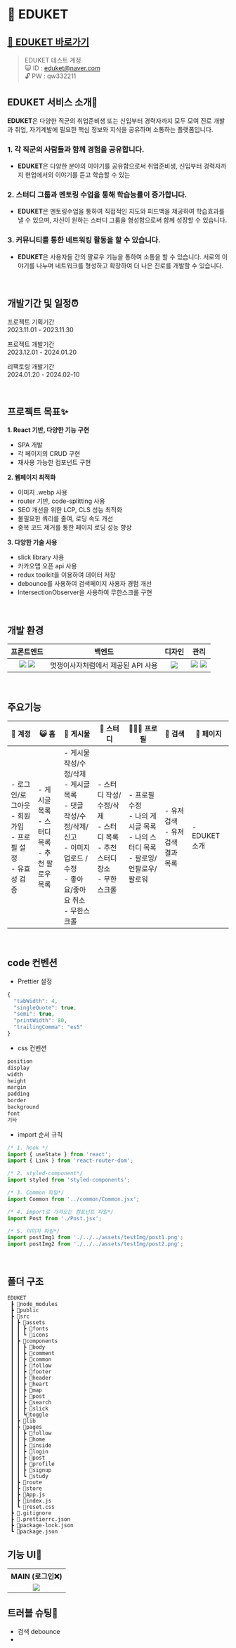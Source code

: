 # <span id="top">🏫 EDUKET</span>

## [🔗 EDUKET 바로가기](https://gyuuul.github.io/eduket/)

> EDUKET 테스트 계정 <br/>
> 😺 ID : eduket@naver.com<br/>
> 🔓 PW : qw332211<br/>

## EDUKET 서비스 소개💭 
**EDUKET**은 다양한 직군의 취업준비생 또는 신입부터 경력자까지 모두 모여 진로 개발과 취업, 자기계발에 필요한 핵심 정보와 지식을 공유하며 소통하는 플랫폼입니다.
<br/>

### 1. 각 직군의 사람들과 함께 경험을 공유합니다.
- **EDUKET**은 다양한 분야의 이야기를 공유함으로써 취업준비생, 신입부터 경력자까지 현업에서의 이야기를 듣고 학습할 수 있는 

### 2. 스터디 그룹과 멘토링 수업을 통해 학습능률이 증가합니다.
- **EDUKET**은 멘토링수업을 통하여 직접적인 지도와 피드백을 제공하여 학습효과를 낼 수 있으며, 자신이 원하는 스터디 그룹을 형성함으로써 함께 성장할 수 있습니다.

### 3. 커뮤니티를 통한 네트워킹 활동을 할 수 있습니다.
- **EDUKET**은 사용자들 간의 팔로우 기능을 통하여 소통을 할 수 있습니다. 서로의 이야기를 나누며 네트워크를 형성하고 확장하여 더 나은 진로를 개발할 수 있습니다.

<br/>

## 개발기간 및 일정⏰
프로젝트 기획기간 <br />
2023.11.01 - 2023.11.30

프로젝트 개발기간 <br />
2023.12.01 - 2024.01.20

리팩토링 개발기간 <br />
2024.01.20 - 2024.02-10

<br/>

## 프로젝트 목표✨
**1. React 기반, 다양한 기능 구현**
- SPA 개발
- 각 페이지의 CRUD 구현
- 재사용 가능한 컴포넌트 구현

**2. 웹페이지 최적화**
- 이미지 .webp 사용
- router 기반, code-splitting 사용
- SEO 개선을 위한 LCP, CLS 성능 최적화
- 불필요한 쿼리를 줄여, 로딩 속도 개선
- 중복 코드 제거를 통한 페이지 로딩 성능 향상

**3. 다양한 기술 사용**
- slick library 사용
- 카카오맵 오픈 api 사용
- redux toolkit을 이용하여 데이터 저장
- debounce를 사용하여 검색페이지 사용자 경험 개선
- IntersectionObserver을 사용하여 무한스크롤 구현

<br/>

## 개발 환경 
| 프론트엔드 | 백엔드 | 디자인 | 관리 |
| :---: | :---: | :---: | :---: | 
| <img src="https://img.shields.io/badge/react-61DAFB?style=for-the-badge&logo=react&logoColor=black"> <img src="https://img.shields.io/badge/styled-components-DB7093?style=for-the-badge&logo=styledcomponents&logoColor=pink"> | 멋쟁이사자처럼에서 제공된 API 사용 | <img src="https://img.shields.io/badge/figma-FBCEB1?style=for-the-badge&logo=figma&logoColor=white"> | <img src="https://img.shields.io/badge/git-F05032?style=for-the-badge&logo=git&logoColor=white"> <img src="https://img.shields.io/badge/github-181717?style=for-the-badge&logo=github&logoColor=white"> |

<br/>

## 주요기능
|🔐 계정 |😺 홈 |💬 게시물 |📕 스터디 | 👩🏻‍💻 프로필 |🔎 검색 | 🏫 페이지 |
|--|--|--|--|--|--|--|
| - 로그인/로그아웃<br />- 회원가입<br />- 프로필 설정<br />- 유효성 검증 | - 게시글 목록<br />- 스터디 목록<br />- 추천 팔로우 목록 | - 게시물 작성/수정/삭제<br />- 게시글 목록<br />- 댓글 작성/수정/삭제/신고<br /> - 이미지 업로드 / 수정<br />- 좋아요/좋아요 취소<br />- 무한스크롤 | - 스터디 작성/수정/삭제<br />- 스터디 목록<br /> - 추천 스터디 장소<br />- 무한스크롤 |- 프로필 수정<br />- 나의 게시글 목록<br />- 나의 스터디 목록<br /> - 팔로잉/언팔로우/팔로워|- 유저 검색<br />- 유저 검색 결과 목록| - EDUKET 소개 |

<br/>

## code 컨벤션
- Prettier 설정

```js
{
  "tabWidth": 4,
  "singleQuote": true,
  "semi": true,
  "printWidth": 80,
  "trailingComma": "es5"
}
```

- css 컨벤션

```js
position
display
width
height
margin
padding
border
background
font
기타
```

- import 순서 규칙

```jsx
/* 1. hook */
import { useState } from 'react';
import { Link } from 'react-router-dom';

/* 2. styled-component*/
import styled from 'styled-components';

/* 3. Common 파일*/
import Common from '../common/Common.jsx';

/* 4. import로 가져오는 컴포넌트 파일*/
import Post from './Post.jsx';

/* 5. 이미지 파일*/
import postImg1 from './../../assets/testImg/post1.png';
import postImg2 from './../../assets/testImg/post2.png';
```
<br/>

## 폴더 구조

```
EDUKET
 ┣ 📂node_modules
 ┣ 📂public
 ┣ 📂src
 ┃ ┣ 📂assets
 ┃ ┃ ┣ 📂fonts
 ┃ ┃ ┗ 📂icons
 ┃ ┣ 📂components
 ┃ ┃ ┣ 📂body
 ┃ ┃ ┣ 📂comment
 ┃ ┃ ┣ 📂common
 ┃ ┃ ┣ 📂follow
 ┃ ┃ ┣ 📂footer
 ┃ ┃ ┣ 📂header
 ┃ ┃ ┣ 📂heart
 ┃ ┃ ┣ 📂map
 ┃ ┃ ┣ 📂post
 ┃ ┃ ┣ 📂search
 ┃ ┃ ┣ 📂slick
 ┃ ┃ ┗📂toggle
 ┃ ┣ 📂lib
 ┃ ┣ 📂pages
 ┃ ┃ ┣ 📂follow
 ┃ ┃ ┣ 📂home
 ┃ ┃ ┣ 📂inside
 ┃ ┃ ┣ 📂login
 ┃ ┃ ┣ 📂post
 ┃ ┃ ┣ 📂profile
 ┃ ┃ ┣ 📂signup
 ┃ ┃ ┗ 📂study
 ┃ ┣ 📂route
 ┃ ┣ 📂store
 ┃ ┣ 📜App.js
 ┃ ┣ 📜index.js
 ┃ ┗ 📜reset.css
 ┣ 📜.gitignore
 ┣ 📜.prettierrc.json
 ┣ 📜package-lock.json
 ┗ 📜package.json
 ```

## 기능 UI🎨
<table>
  <tr>
    <th>MAIN (로그인❌)</th>
  </tr>
    <tr align="center">
      <td><img src="https://github.com/Gyuuul/eduket/assets/126536442/0cd8e715-6648-42f0-b1c1-fcb94a24c74a"> </td>
    </tr>

</table>







## 트러블 슈팅🚨
- 검색 debounce
- 
